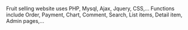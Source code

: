 Fruit selling website uses PHP, Mysql, Ajax, Jquery, CSS,... Functions include Order, Payment, Chart, Comment, Search, List items, Detail item, Admin pages,...
